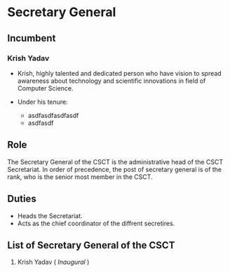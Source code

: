# Secretary General 

## Incumbent

### Krish Yadav
* Krish, highly talented and dedicated person who have vision to spread awareness about technology and scientific innovations in field of Computer Science.<br>
  
* Under his tenure:
  * asdfasdfasdfasdf
  * asdfasdf
## Role 
The Secretary General of the CSCT is the administrative head of the CSCT Secretariat. In order of precedence, the post of secretary general is of the rank, who is the senior most member in the CSCT.

## Duties
* Heads the Secretariat.
* Acts as the chief coordinator of the diffrent secretires.

## List of Secretary General of the CSCT
1. Krish Yadav ( *Inaugural* )
